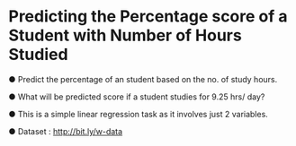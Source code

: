 # Predicting the Percentage score of a Student with Number of Hours Studied
● Predict the percentage of an student based on the no. of study hours.

● What will be predicted score if a student studies for 9.25 hrs/ day?

● This is a simple linear regression task as it involves just 2 variables.

● Dataset : http://bit.ly/w-data
